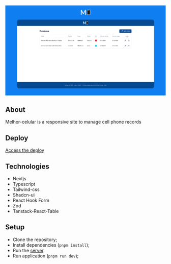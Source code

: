 #

<img src="./github/cover.png"/>

## About

Melhor-celular is a responsive site to manage cell phone records

## Deploy

<a href="https://melhor-celular.vercel.app/" target="_blank">Access the deploy</a>

## Technologies

- Nextjs
- Typescript
- Tailwind-css
- Shadcn-ui
- React Hook Form
- Zod
- Tanstack-React-Table

## Setup

- Clone the repository;
- Install dependencies (`pnpm install`);
- Run the [server](https://github.com/Rafaelalmendra/melhor-comunicacao-challenge-2).
- Run application (`pnpm run dev`);
